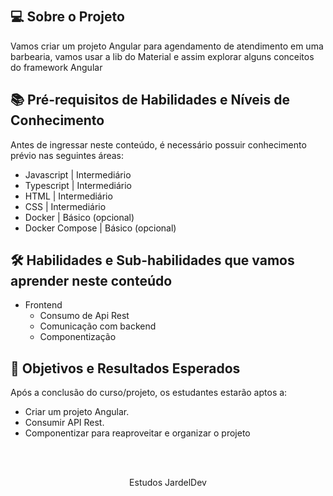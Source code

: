 <br/>
<br/>

## 💻 Sobre o Projeto

Vamos criar um projeto Angular para agendamento de atendimento em uma barbearia, vamos usar a lib do Material e assim explorar alguns conceitos do framework Angular

## 📚 Pré-requisitos de Habilidades e Níveis de Conhecimento

Antes de ingressar neste conteúdo, é necessário possuir conhecimento prévio nas seguintes áreas:

  - Javascript | Intermediário
  - Typescript | Intermediário
  - HTML | Intermediário
  - CSS | Intermediário
  - Docker | Básico (opcional)
  - Docker Compose | Básico (opcional)

## 🛠️ Habilidades e Sub-habilidades que vamos aprender neste conteúdo

  - Frontend
    - Consumo de Api Rest
    - Comunicação com backend
    - Componentização

## 🎯 Objetivos e Resultados Esperados

Após a conclusão do curso/projeto, os estudantes estarão aptos a:

- Criar um projeto Angular.
- Consumir API Rest.
- Componentizar para reaproveitar e organizar o projeto

<!--START_SECTION:footer-->

<br />
<br />

<p align="center">
  Estudos JardelDev
</p>
